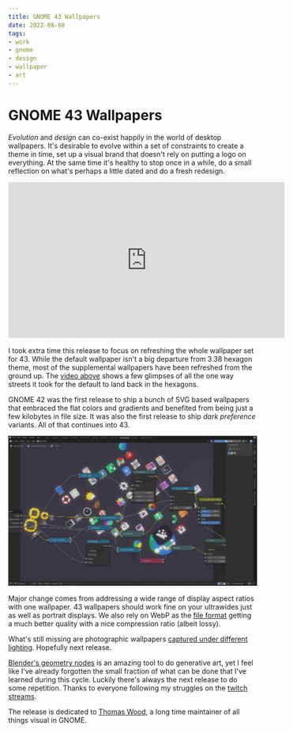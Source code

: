 ```yaml
---
title: GNOME 43 Wallpapers
date: 2022-08-08
tags:
- work
- gnome
- design
- wallpaper
- art
---
```


# GNOME 43 Wallpapers

*Evolution* and *design* can co-exist happily in the world of desktop wallpapers. It's desirable to evolve within a set of constraints to create a theme in time, set up a visual brand that doesn't rely on putting a logo on everything. At the same time it's healthy to stop once in a while, do a small reflection on what's perhaps a little dated and do a fresh redesign. 

<!-- vimeo is a racket
<iframe src="https://player.vimeo.com/video/736863449?h=2cfc1f93b0&amp;badge=0&amp;autopause=0&amp;player_id=0&amp;app_id=58479" frameborder="0" allow="autoplay; fullscreen; picture-in-picture" allowfullscreen style="width: 100%; height: auto; aspect-ratio: 16 / 9;" title="GNOME 43 Wallpaper Streams"></iframe>
-->

<iframe width="560" height="315" src="https://www.youtube.com/embed/UXctJgtPJrc?si=vQMFCK365YDbHG4T" title="YouTube video player" frameborder="0" allow="accelerometer; autoplay; clipboard-write; encrypted-media; gyroscope; picture-in-picture; web-share" referrerpolicy="strict-origin-when-cross-origin" allowfullscreen></iframe>

I took extra time this release to focus on refreshing the whole wallpaper set for 43. While the default wallpaper isn't a big departure from 3.38 hexagon theme, most of the supplemental wallpapers have been refreshed from the ground up. The [video above](https://vimeo.com/736863449) shows a few glimpses of all the one way streets it took for the default to land back in the hexagons.

GNOME 42 was the first release to ship a bunch of SVG based wallpapers that embraced the flat colors and gradients and benefited from being just a few kilobytes in file size. It was also the first release to ship *dark preference* variants. All of that continues into 43.

![Pixels in Blender](pixels-blender.webp)

Major change comes from addressing a wide range of display aspect ratios with one wallpaper. 43 wallpapers should work fine on your ultrawides just as well as portrait displays. We also rely on WebP as the [file format](https://gitlab.gnome.org/GNOME/gnome-shell/-/issues/5457) getting a much better quality with a nice compression ratio (albeit lossy).

What's still missing are photographic wallpapers [captured under different lighting](https://gitlab.gnome.org/GNOME/gnome-backgrounds/-/issues/20). Hopefully next release.

[Blender's geometry nodes](https://docs.blender.org/manual/en/latest/modeling/geometry_nodes/index.html) is an amazing tool to do generative art, yet I feel like I've already forgotten the small fraction of what can be done that I've learned during this cycle. Luckily there's always the next release to do some repetition. Thanks to everyone following my struggles on the [twitch streams](http://twitch.tv/jimmacfx).

The release is dedicated to [Thomas Wood](https://foundation.gnome.org/2016/02/12/remembering-thomas-wood/), a long time maintainer of all things visual in GNOME.